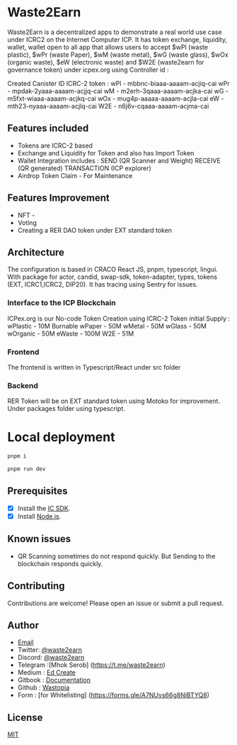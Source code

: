 # Waste2Earn

Waste2Earn is a decentralized apps to demonstrate a real world use case under ICRC2 on the Internet Computer ICP. It has token exchange, liquidity, wallet, wallet open to all app that allows users to accept $wPl (waste plastic), $wPr (waste Paper), $wM (waste metal), $wG (waste glass), $wOx (organic waste), $eW (electronic waste) and $W2E (waste2earn for governance token) under icpex.org using Controller id :

Created Canister ID ICRC-2 token :
wPl - mbbnc-biaaa-aaaam-acjiq-cai
wPr - mpdak-2yaaa-aaaam-acjjq-cai
wM - m2erh-3qaaa-aaaam-acjka-cai
wG - m5fxt-wiaaa-aaaam-acjkq-cai
wOx - mug4p-aaaaa-aaaam-acjla-cai
eW - mth23-nyaaa-aaaam-acjlq-cai
W2E - n6j6v-cqaaa-aaaam-acjma-cai

## Features included

- Tokens are ICRC-2 based
- Exchange and Liquidity for Token and also has Import Token
- Wallet Integration includes :
  SEND (QR Scanner and Weight)
  RECEIVE (QR generated)
  TRANSACTION (ICP explorer)
- Airdrop Token Claim - For Maintenance

## Features Improvement

- NFT -
- Voting
- Creating a RER DAO token under EXT standard token

## Architecture

The configuration is based in CRACO React JS, pnpm, typescript, lingui. With package for actor, candid, swap-sdk, token-adapter, types, tokens (EXT, ICRC1,ICRC2, DIP20). It has tracing using Sentry for issues.

### Interface to the ICP Blockchain

ICPex.org is our No-code Token Creation using ICRC-2
Token initial Supply :
wPlastic - 10M Burnable
wPaper - 50M
wMetal - 50M
wGlass - 50M
wOrganic - 50M
eWaste - 100M
W2E - 51M

### Frontend

The frontend is written in Typescript/React under src folder

### Backend

RER Token will be on EXT standard token using Motoko for improvement.
Under packages folder using typescript.

# Local deployment

```bash
pnpm i
```

```bash
pnpm run dev
```

## Prerequisites

- [x] Install the [IC SDK](https://internetcomputer.org/docs/current/developer-docs/setup/install/index.mdx).
- [x] Install [Node.js](https://nodejs.org/en/).

## Known issues

- QR Scanning sometimes do not respond quickly. But Sending to the blockchain responds quickly.

## Contributing

Contributions are welcome! Please open an issue or submit a pull request.

## Author

- [Email](mailto:hello@waste2earn.xyz)
- Twitter: [@waste2earn](https://twitter.com/waste2earn)
- Discord: [@waste2earn](https://discord.com/invite/GbnNzjQe)
- Telegram :[Mhok Serob] (https://t.me/waste2earn)
- Medium : [Ed Create](https://medium.com/@waste2earn.io)
- Gitbook : [Documentation](https://waste2earn.gitbook.io/waste2earn-documentation)
- Github : [Wastopia](https://github.com/Wastopia/waste2earn-v2)
- Form : [for Whitelisting] (https://forms.gle/A7NUvs66g8NiBTYQ8)

## License

[MIT](LICENSE)
